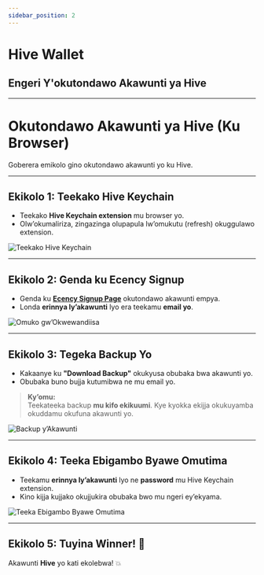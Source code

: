 ```yaml
---
sidebar_position: 2
---
```


# **Hive Wallet**  

## **Engeri Y'okutondawo Akawunti ya Hive**  

---

# **Okutondawo Akawunti ya Hive (Ku Browser)**  

Goberera emikolo gino okutondawo akawunti yo ku Hive.  

---

## **Ekikolo 1: Teekako Hive Keychain**  

- Teekako **Hive Keychain extension** mu browser yo.  
- Olw’okumaliriza, zingazinga olupapula lw’omukutu (refresh) okuggulawo extension.  

![Teekako Hive Keychain](../../../../../src/assets/Hive-Wallet/1.png)  

---

## **Ekikolo 2: Genda ku Ecency Signup**  

- Genda ku <a href="https://ecency.com/signup" class="button-link" target="_blank">**Ecency Signup Page**</a> okutondawo akawunti empya.  
- Londa **erinnya ly’akawunti** lyo era teekamu **email yo**.  

![Omuko gw’Okwewandiisa](../../../../../src/assets/Hive-Wallet/2.png)  

---

## **Ekikolo 3: Tegeka Backup Yo**  

- Kakaanye ku **"Download Backup"** okukyusa obubaka bwa akawunti yo.  
- Obubaka buno bujja kutumibwa ne mu email yo.  

> **Ky’omu:**  
> Teekateeka backup **mu kifo ekikuumi**. Kye kyokka ekijja okukuyamba okuddamu okufuna akawunti yo.  

![Backup y’Akawunti](../../../../../src/assets/Hive-Wallet/3.png)  

---

## **Ekikolo 4: Teeka Ebigambo Byawe Omutima**  

- Teekamu **erinnya ly’akawunti** lyo ne **password** mu Hive Keychain extension.  
- Kino kijja kujjako okujjukira obubaka bwo mu ngeri ey’ekyama.  

![Teeka Ebigambo Byawe Omutima](../../../../../src/assets/Hive-Wallet/4.png)  

---

## **Ekikolo 5: Tuyina Winner! 🎉**  

Akawunti **Hive** yo kati ekolebwa! 💥